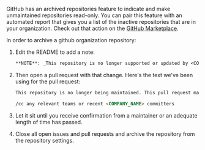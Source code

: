 GitHub has an archived repositories feature to indicate and make unmaintained repositories read-only. You can pair this feature with an automated report that gives you a list of the inactive repositories that are in your organization. Check out that action on the [GitHub Marketplace](https://github.com/marketplace/actions/stale-repos).

In order to archive a github organization repository:

1. Edit the README to add a note:

   ```md
   **NOTE**: _This repository is no longer supported or updated by <COMPANY_NAME>. If you wish to continue to develop this code yourself, we recommend you fork it._</code>
   ```

2. Then open a pull request with that change. Here's the text we've been using for the pull request:

   ```md
   This repository is no longer being maintained. This pull request makes it explicit in the `README.md`. Let me know if you have any reservations, otherwise I'm going to archive this repository.

   /cc any relevant teams or recent <COMPANY_NAME> committers
   ```

3. Let it sit until you receive confirmation from a maintainer or an adequate length of time has passed.

4. Close all open issues and pull requests and archive the repository from the repository settings.
